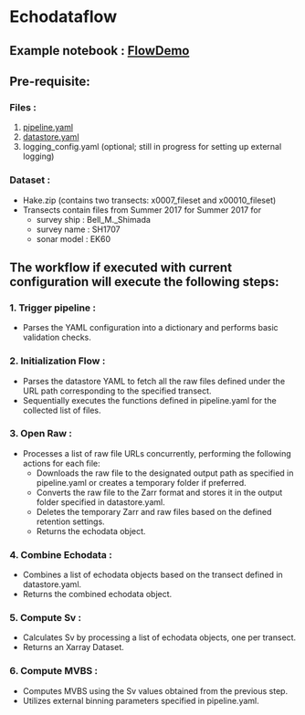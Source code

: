 # Echodataflow

## Example notebook : [FlowDemo](FlowDemo.ipynb)

## Pre-requisite:
### Files :
1. [pipeline.yaml](/echodataflow/config/pipeline.yaml)
2. [datastore.yaml](/echodataflow/config/datastore.yaml)
3. logging_config.yaml (optional; still in progress for setting up external logging)
### Dataset :
- Hake.zip (contains two transects: x0007_fileset and x00010_fileset)
- Transects contain files from Summer 2017 for Summer 2017 for 
    - survey ship : Bell_M._Shimada
    - survey name : SH1707
    - sonar model : EK60

## The workflow if executed with current configuration will execute the following steps:

### 1. Trigger pipeline :
- Parses the YAML configuration into a dictionary and performs basic validation checks.
### 2. Initialization Flow :
- Parses the datastore YAML to fetch all the raw files defined under the URL path corresponding to the specified transect.
- Sequentially executes the functions defined in pipeline.yaml for the collected list of files.
### 3. Open Raw :
- Processes a list of raw file URLs concurrently, performing the following actions for each file:
    * Downloads the raw file to the designated output path as specified in pipeline.yaml or creates a temporary folder if preferred.
    * Converts the raw file to the Zarr format and stores it in the output folder specified in datastore.yaml.
    * Deletes the temporary Zarr and raw files based on the defined retention settings.
    * Returns the echodata object.
 
### 4. Combine Echodata :
- Combines a list of echodata objects based on the transect defined in datastore.yaml.
- Returns the combined echodata object.
### 5. Compute Sv :
- Calculates Sv by processing a list of echodata objects, one per transect.
- Returns an Xarray Dataset.
### 6. Compute MVBS :
- Computes MVBS using the Sv values obtained from the previous step.
- Utilizes external binning parameters specified in pipeline.yaml.
